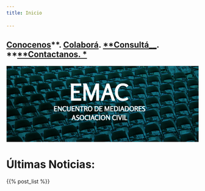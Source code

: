 ```yaml
---
title: Inicio

---
```

## [**Conocenos**](/quienes-somos/)**.                    [**Colaborá**](/colabora/).       [**Consultá__](/jurisprudencia/). **[**Contactanos. *](/contacto/)

![](/images/uploads/portada-facebook-1.png)

# Últimas Noticias:

{{% post_list %}}